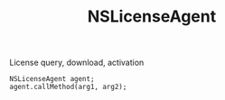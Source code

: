 ﻿---
uid: crmscript_ref_NSLicenseAgent
title: NSLicenseAgent
intellisense: Void.NSLicenseAgent
keywords: NSLicenseAgent
so.topic: reference
---

License query, download, activation

```crmscript
NSLicenseAgent agent;
agent.callMethod(arg1, arg2);
```
